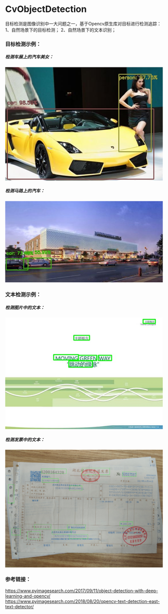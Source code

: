 # CvObjectDetection
目标检测是图像识别中一大问题之一，基于Opencv原生库对目标进行检测追踪：
1、自然场景下的目标检测；
2、自然场景下的文本识别；

### 目标检测示例：
##### 检测车展上的汽车美女：
<center class="half">
    <img src="https://raw.githubusercontent.com/SimonWang00/CvObjectDetection/master/result/result.jpg" width="600">
</center>

##### 检测马路上的汽车：
<center class="half">
    <img src="https://raw.githubusercontent.com/SimonWang00/CvObjectDetection/master/result/result2.jpg" width="600">
</center>

### 文本检测示例：
##### 检测图片中的文本：
<center class="half">
    <img src="https://raw.githubusercontent.com/SimonWang00/CvObjectDetection/master/result/text1.jpg" width="600">
</center>

##### 检测发票中的文本：
<center class="half">
    <img src="https://raw.githubusercontent.com/SimonWang00/CvObjectDetection/master/result/text2.jpg" width="600">
</center>

### 参考链接：
https://www.pyimagesearch.com/2017/09/11/object-detection-with-deep-learning-and-opencv/
https://www.pyimagesearch.com/2018/08/20/opencv-text-detection-east-text-detector/
